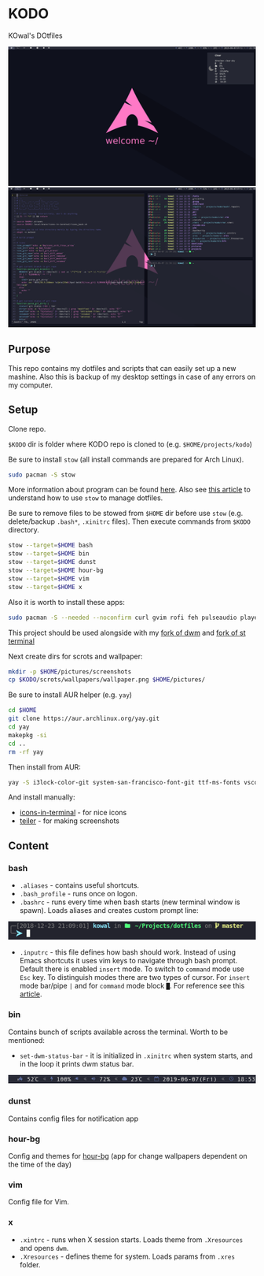 # KODO

KOwal's DOtfiles

![desktop](./scrots/desktop.png)
![terminals](./scrots/terminals.png)

## Purpose

This repo contains my dotfiles and scripts that can easily set up a new mashine. Also this is backup of my desktop settings in case of any errors on my computer.

## Setup

Clone repo.

`$KODO` dir is folder where KODO repo is cloned to (e.g. `$HOME/projects/kodo`)

Be sure to install `stow` (all install commands are prepared for Arch Linux).

```sh
sudo pacman -S stow
```

More information about program can be found [here](https://www.gnu.org/software/stow/). Also see [this article](http://brandon.invergo.net/news/2012-05-26-using-gnu-stow-to-manage-your-dotfiles.html) to understand how to use `stow` to manage dotfiles.

Be sure to remove files to be stowed from `$HOME` dir before use `stow` (e.g. delete/backup `.bash*`, `.xinitrc` files). Then execute commands from `$KODO` directory.

```sh
stow --target=$HOME bash
stow --target=$HOME bin
stow --target=$HOME dunst
stow --target=$HOME hour-bg
stow --target=$HOME vim
stow --target=$HOME x
```

Also it is worth to install these apps:

```sh
sudo pacman -S --needed --noconfirm curl gvim rofi feh pulseaudio playerctl compton acpi scrot numlockx exa sysstat dunst youtube-dl nodejs xclip make makepkg xss-lock libnotify pacman-contrib alsa-utils wget telegram-desktop
```

This project should be used alongside with my [fork of dwm](https://github.com/Kyczan/dwm) and [fork of st terminal](https://github.com/Kyczan/st)

Next create dirs for scrots and wallpaper:

```sh
mkdir -p $HOME/pictures/screenshots
cp $KODO/scrots/wallpapers/wallpaper.png $HOME/pictures/
```

Be sure to install AUR helper (e.g. `yay`)

```sh
cd $HOME
git clone https://aur.archlinux.org/yay.git
cd yay
makepkg -si
cd ..
rm -rf yay
```

Then install from AUR:

```sh
yay -S i3lock-color-git system-san-francisco-font-git ttf-ms-fonts vscodium-bin google-chrome vivaldi vivaldi-ffmpeg-codecs spotify
```

And install manually:

- [icons-in-terminal](https://github.com/sebastiencs/icons-in-terminal) - for nice icons
- [teiler](https://carnager.github.io/teiler/) - for making screenshots

## Content

### bash

- `.aliases` - contains useful shortcuts.
- `.bash_profile` - runs once on logon.
- `.bashrc` - runs every time when bash starts (new terminal window is spawn). Loads aliases and creates custom prompt line:

![prompt](./scrots/prompt.png)

- `.inputrc` - this file defines how bash should work. Instead of using Emacs shortcuts it uses vim keys to navigate through bash prompt. Default there is enabled `insert` mode. To switch to `command` mode use `Esc` key. To distinguish modes there are two types of cursor. For `insert` mode bar/pipe `|` and for `command` mode block `█`. For reference see this [article](http://vim.wikia.com/wiki/Use_vi_shortcuts_in_terminal).

### bin

Contains bunch of scripts available across the terminal. Worth to be mentioned:

- `set-dwm-status-bar` - it is initialized in `.xinitrc` when system starts, and in the loop it prints dwm status bar.

![statusbar](./scrots/statusbar.png)

### dunst

Contains config files for notification app

### hour-bg

Config and themes for [hour-bg](https://github.com/Kyczan/hour-bg) (app for change wallpapers dependent on the time of the day)

### vim

Config file for Vim.

### x

- `.xintrc` - runs when X session starts. Loads theme from `.Xresources` and opens `dwm`.
- `.Xresources` - defines theme for system. Loads params from `.xres` folder.
